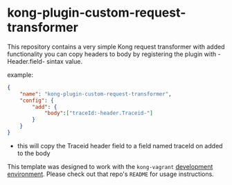 kong-plugin-custom-request-transformer
====================

This repository contains a very simple Kong request transformer with added functionality
you can copy headers to body by registering the plugin with -Header.field- sintax value.

example:
```json
{
    "name": "kong-plugin-custom-request-transformer",
    "config": {
        "add": {
        	"body":["traceId:-header.Traceid-"]
        }
    }
}
```
+ this will copy the Traceid header field to a field named traceId on added to the body

This template was designed to work with the `kong-vagrant`
[development environment](https://github.com/Mashape/kong-vagrant). Please
check out that repo's `README` for usage instructions.
